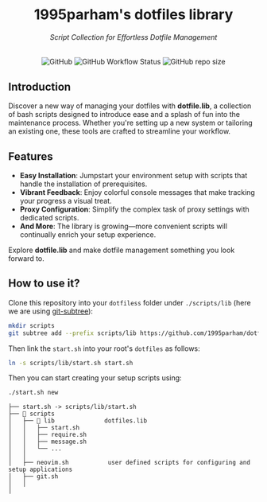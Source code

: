 <h1 align="center">1995parham's dotfiles library</h1>
<h6 align="center"> Script Collection for Effortless Dotfile Management </h6>

<p align="center">
     <img alt="GitHub" src="https://img.shields.io/github/license/1995parham/dotfiles.lib?logo=gnu&style=for-the-badge">
     <img alt="GitHub Workflow Status" src="https://img.shields.io/github/actions/workflow/status/1995parham/dotfiles.lib/sh-lint.yaml?logo=github&style=for-the-badge&label=lint">
     <img alt="GitHub repo size" src="https://img.shields.io/github/repo-size/1995parham/dotfiles.lib?style=for-the-badge">
</p>

## Introduction

Discover a new way of managing your dotfiles with **dotfile.lib**, a collection of bash scripts designed to introduce ease and a splash of fun into the maintenance process.
Whether you're setting up a new system or tailoring an existing one, these tools are crafted to streamline your workflow.

## Features

- **Easy Installation**: Jumpstart your environment setup with scripts that handle the installation of prerequisites.
- **Vibrant Feedback**: Enjoy colorful console messages that make tracking your progress a visual treat.
- **Proxy Configuration**: Simplify the complex task of proxy settings with dedicated scripts.
- **And More**: The library is growing—more convenient scripts will continually enrich your setup experience.

Explore **dotfile.lib** and make dotfile management something you look forward to.

## How to use it?

Clone this repository into your `dotfiless` folder under `./scripts/lib`
(here we are using [git-subtree](https://www.atlassian.com/git/tutorials/git-subtree)):

```bash
mkdir scripts
git subtree add --prefix scripts/lib https://github.com/1995parham/dotfiles.lib.git main --squash
```

Then link the `start.sh` into your root's `dotfiles` as follows:

```bash
ln -s scripts/lib/start.sh start.sh
```

Then you can start creating your setup scripts using:

```bash
./start.sh new
```

```text
├── start.sh -> scripts/lib/start.sh
├── 📂 scripts
│   ├── 📂 lib              dotfiles.lib
│   │   ├── start.sh
│   │   ├── require.sh
│   │   ├── message.sh
│   │   └── ...
│   │
│   ├── neovim.sh           user defined scripts for configuring and setup applications
│   ├── git.sh
│   │
│
```
